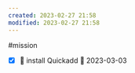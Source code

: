 ```yaml
---
created: 2023-02-27 21:58 
modified: 2023-02-27 21:58
---
```

#mission 

- [x] 🔼 install Quickadd 📅 2023-03-03